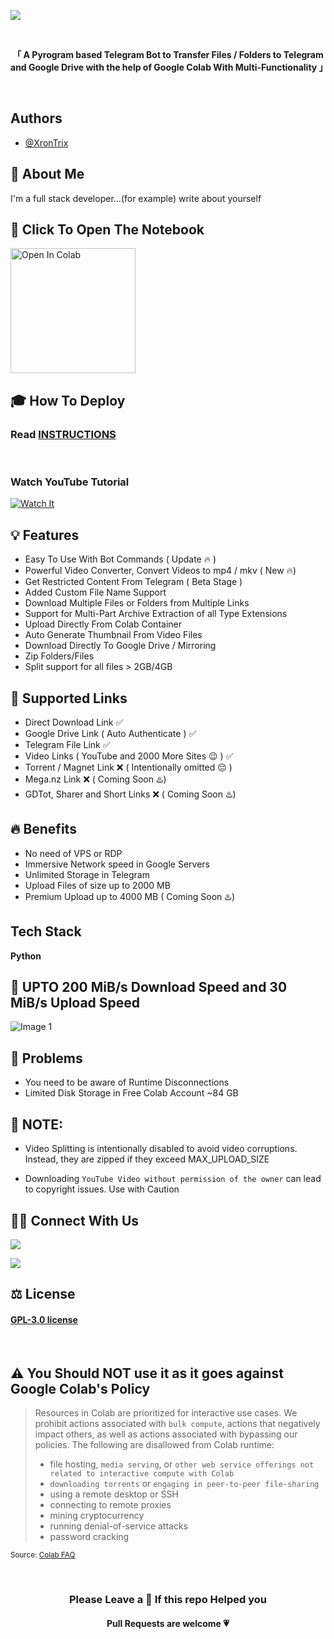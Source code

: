 ![](https://user-images.githubusercontent.com/125879861/255391401-371f3a64-732d-4954-ac0f-4f093a6605e1.png)

<br>

<p align="center"><strong>「 A Pyrogram based Telegram Bot to Transfer Files / Folders to Telegram and Google Drive with the help of Google Colab With Multi-Functionality 」</strong></p>

<br>

## Authors

- [@XronTrix](https://github.com/XronTrix10)


## 🚀 About Me
I'm a full stack developer...(for example) write about yourself


## **📖 Click To Open The Notebook**

<a href="https://colab.research.google.com/drive/12hdEqaidRZ8krqj7rpnyDzg1dkKmvdvp?usp=sharing" target="_parent"><img src="https://user-images.githubusercontent.com/125879861/255389999-a0d261cf-893a-46a7-9a3d-2bb52811b997.png" alt="Open In Colab" width=200px/></a>


## 🎓 **How To Deploy**

<h3>Read <a href="https://github.com/XronTrix10/Telegram-Leecher/wiki/INSTRUCTIONS">INSTRUCTIONS</a></h3>

<br>

<h3>Watch YouTube Tutorial</h3>

[![Watch It](https://img.youtube.com/vi/6LvYd-oO3U0/0.jpg)](https://www.youtube.com/watch?v=6LvYd-oO3U0)

## **💡 Features**

- Easy To Use With Bot Commands ( Update 🔥 )
- Powerful Video Converter, Convert Videos to mp4 / mkv ( New 🔥)
- Get Restricted Content From Telegram ( Beta Stage )
- Added Custom File Name Support 
- Download Multiple Files or Folders from Multiple Links 
- Support for Multi-Part Archive Extraction of all Type Extensions
- Upload Directly From Colab Container
- Auto Generate Thumbnail From Video Files 
- Download Directly To Google Drive / Mirroring
- Zip Folders/Files
- Split support for all files > 2GB/4GB

## **🔗 Supported Links**

- Direct Download Link ✅
- Google Drive Link ( Auto Authenticate ) ✅
- Telegram File Link ✅
- Video Links ( YouTube and 2000 More Sites 😉 ) ✅
- Torrent / Magnet Link ❌ ( Intentionally omitted 😔 )
- Mega.nz Link ❌ ( Coming Soon ♨️)
- GDTot, Sharer and Short Links ❌ ( Coming Soon ♨️)

## **🔥 Benefits**

- No need of VPS or RDP
- Immersive Network speed in Google Servers
- Unlimited Storage in Telegram
- Upload Files of size up to 2000 MB
- Premium Upload up to 4000 MB ( Coming Soon ♨️)

## Tech Stack

**Python**


## **🚀 UPTO 200 MiB/s Download Speed and 30 MiB/s Upload Speed**

![Image 1](https://user-images.githubusercontent.com/125879861/245217970-aa132967-c304-4b6d-a594-8c57a8f3d066.png)

## **🦉 Problems**

- You need to be aware of Runtime Disconnections
- Limited Disk Storage in Free Colab Account ~84 GB

## **🚨 NOTE:**

- Video Splitting is intentionally disabled to avoid video corruptions. Instead, they are zipped if they exceed MAX_UPLOAD_SIZE
<!-- - Magnet or Torrent Links are supported, But avoid using, because `Google Colab Strictly Prohibits Torrents` -->
- Downloading `YouTube Video without permission of the owner` can lead to copyright issues. Use with Caution

## **🤙🏼 Connect With Us**

<a href="https://t.me/Colab_Leecher" target="_parent"><img src="https://img.shields.io/badge/-Channel-blue?color=white&logo=telegram&logoColor=vlue"></a>

<a href="https://t.me/Colab_Leecher_Discuss" target="_parent"><img src="https://img.shields.io/badge/-Group-blue?color=white&logo=telegram&logoColor=vlue"></a>


## **⚖️ License**

<h4><a href="https://github.com/XronTrix10/Telegram-Leecher/blob/main/LICENSE">GPL-3.0 license</a></h4>

<br>

## **⚠️ You Should NOT use it as it goes against Google Colab's Policy**

> Resources in Colab are prioritized for interactive use cases. We prohibit actions associated with `bulk compute`, actions that negatively impact others, as well as actions associated with bypassing our policies. The following are disallowed from Colab runtime:
>
> - file hosting, `media serving`, or `other web service offerings not related to interactive compute with Colab`
> - `downloading torrents` or `engaging in peer-to-peer file-sharing`
> - using a remote desktop or SSH
> - connecting to remote proxies
> - mining cryptocurrency
> - running denial-of-service attacks
> - password cracking

<sub>Source: <a href="https://research.google.com/colaboratory/faq.html">Colab FAQ</a></sub>

<br>

<h3 align="center">Please Leave a 🌟 If this repo Helped you</h4>

<h4 align="center">Pull Requests are welcome 💗</h4>

